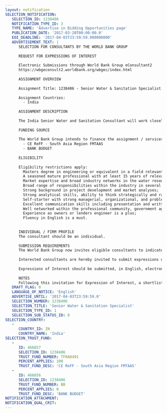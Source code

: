 ```yaml
---
layout: notification
SELECTION_NOTIFICATION: 
   SELECTION_ID: 1238406
   NOTIFICATION_TYPE_ID: 3
   TYPE_NAME: 'Advertise in Bidding Opportunities page'
   PUBLICATION_DATE: '2017-03-20T00:00:00.0'
   EOI_DEADLINE: '2017-04-03T23:59:59.900000000'
   ADVERTISEMENT_TEXT: |
      SELECTION FOR CONSULTANTS BY THE WORLD BANK GROUP
      
      REQUEST FOR EXPRESSIONS OF INTEREST
      
      Electronic Submissions through World Bank Group eConsultant2
      https://wbgeconsult2.worldbank.org/wbgec/index.html
      
      ASSIGNMENT OVERVIEW
      
      Assignment Title: 1238406 - Senior Water & Sanitation Specialist
      
      Assignment Countries:
        - India
      
      ASSIGNMENT DESCRIPTION
      
      The India Senior Water and Sanitation Consultant will work closely with the EWS team to identify opportunities for water related interventions that could be implemented by the private sector.   The initial focus will be on Indian cities targeted for sustainable urban development under a parallel Eco-Cities program; these are Bengaluru, Bhubaneswar, Chennai, and Mumbai.   However, the STCs scope of work will not be limited to these cities but also include others where viable water management opportunities can be identified. The consultant will report to the EWS Global Water Lead (based in Dhaka) but also work closely with the EWS Regional Lead for South Asia, the Eco-Cities Program Manager, and the New Delhi based Public Private Partnership (PPP) Team to identify potential opportunities in the Indian water sector.
      
      FUNDING SOURCE
      
      The World Bank Group intends to finance the assignment / services described below under the following:
        - CE ReFF - South Asia Region FMTAAS
        - BANK BUDGET
      
      ELIGIBILITY
      
      Eligibility restrictions apply:
      	Masters degree in engineering or equivalent in a field relevant to water resources management including civil and environmental engineering, water management;
      	A seasoned mature professional with at least 15 years of relevant South Asian experience in the water and sanitation municipal water utility industry, preferably gained in a specialized water/engineering consultancy, government regulatory agency or otherwise in an operating company.
      	Market expertise and broad industry networks in the water resources, infrastructure and sanitation sector;
      	Broad range of responsibilities within the industry in several of the following areas: bulk water systems, integrated water resource management, water and wastewater distribution operations, commercial operations, water conveyance, tariff setting, water and sanitation plants construction and environmental compliance;
      	Strong background in project development and market analyses;
      	Strong analytical skills, ability to think strategically and rapidly analyze diverse information as well as undertake early stage financial assessment of project opportunities;
      	Self-starter with strong managerial, organizational, and problem-solving skills, entrepreneurial and opportunistic approach, and client relationship managements;
      	Excellent communication skills including presentation and written skills;
      	Well networked within the professional community, government agencies and departments etc. 
      	Experience as owners or lenders engineer is a plus;
      	Fluency in English is a must.
      
      
      INDIVIDUAL / FIRM PROFILE
      The consultant should be an individual. 
      
      SUBMISSION REQUIREMENTS
      The World Bank Group now invites eligible consultants to indicate their interest in providing the services.  Interested consultants must provide information indicating that they are qualified to perform the services (brochures, description of similar assignments, experience in similar conditions, availability of appropriate skills among staff, etc.).  Please note that the total size of all attachments should be less than 5MB.  
      
      Interested consultants are hereby invited to submit expressions of interest.
      
      Expressions of Interest should be submitted, in English, electronically through World Bank Group eConsultant2 (https://wbgeconsult2.worldbank.org/wbgec/index.html)
      
      NOTES
      Following this invitation for Expression of Interest, a shortlist of qualified firms will be formally invited to submit proposals.  Shortlisting and selection will be subject to the availability of funding.
   DRAFT_FLAG: 0
   LANGUAGE_OF_NOTICE: 'English'
   ADVERTISE_UNTIL: '2017-04-03T23:59:59.0'
   SELECTION_NUMBER: 1238406
   SELECTION_TITLE: 'Senior Water & Sanitation Specialist'
   SELECTION_TYPE_ID: 1
   SELECTION_SUB_STATUS_ID: 8
SELECTION_COUNTRY: 
   - 
      COUNTRY_ID: IN
      COUNTRY_NAME: 'India'
SELECTION_TRUST_FUND: 
   - 
      ID: 466857
      SELECTION_ID: 1238406
      TRUST_FUND_NUMBER: TF0A0491
      PERCENT_APPLIES: 100
      TRUST_FUND_DESC: 'CE ReFF - South Asia Region FMTAAS'
   - 
      ID: 466856
      SELECTION_ID: 1238406
      TRUST_FUND_NUMBER: BB
      PERCENT_APPLIES: 0
      TRUST_FUND_DESC: 'BANK BUDGET'
NOTIFICATION_ATTACHMENT: 
NOTIFICATION_QUAL_CRIT: 
---
```

